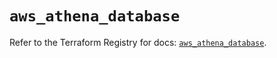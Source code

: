 # `aws_athena_database`

Refer to the Terraform Registry for docs: [`aws_athena_database`](https://registry.terraform.io/providers/hashicorp/aws/5.51.1/docs/resources/athena_database).
